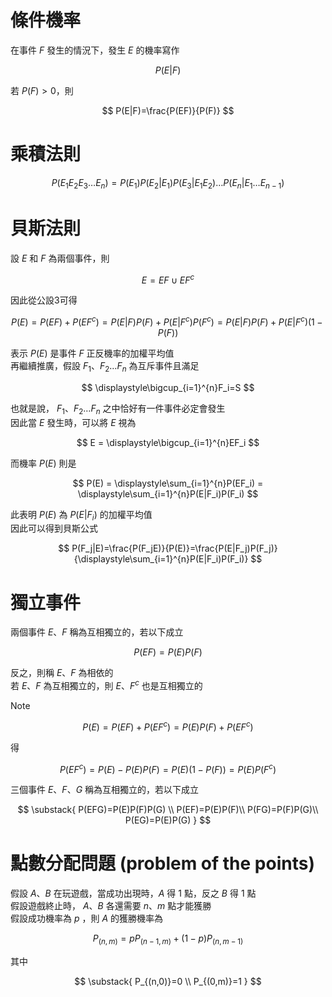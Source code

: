 # 條件機率
在事件 $F$ 發生的情況下，發生 $E$ 的機率寫作

$$
P(E|F)
$$

若 $P(F)>0$，則

$$
P(E|F)=\frac{P(EF)}{P(F)}
$$

# 乘積法則
$$
P(E_1E_2E_3 \dots E_n)=P(E_1)P(E_2|E_1)P(E_3|E_1E_2) \dots P(E_n|E_1 \dots E_{n-1})
$$

# 貝斯法則
設 $E$ 和 $F$ 為兩個事件，則

$$
E = EF \cup EF^c
$$

因此從公設3可得

$$
P(E) = P(EF)+P(EF^c)=P(E|F)P(F)+P(E|F^c)P(F^c)=P(E|F)P(F)+P(E|F^c)(1-P(F))
$$

表示 $P(E)$ 是事件 $F$ 正反機率的加權平均值  
再繼續推廣，假設 $F_1、F_2 \dots F_n$ 為互斥事件且滿足

$$
\displaystyle\bigcup_{i=1}^{n}F_i=S
$$

也就是說， $F_1、F_2 \dots F_n$ 之中恰好有一件事件必定會發生  
因此當 $E$ 發生時，可以將 $E$ 視為

$$
E = \displaystyle\bigcup_{i=1}^{n}EF_i
$$

而機率 $P(E)$ 則是

$$
P(E) = \displaystyle\sum_{i=1}^{n}P(EF_i) = \displaystyle\sum_{i=1}^{n}P(E|F_i)P(F_i)
$$

此表明 $P(E)$ 為 $P(E|F_i)$ 的加權平均值  
因此可以得到貝斯公式

$$
P(F_j|E)=\frac{P(F_jE)}{P(E)}=\frac{P(E|F_j)P(F_j)}{\displaystyle\sum_{i=1}^{n}P(E|F_i)P(F_i)}
$$

# 獨立事件
兩個事件 $E$、$F$ 稱為互相獨立的，若以下成立

$$
P(EF) = P(E)P(F)
$$

反之，則稱 $E$、$F$ 為相依的  
若 $E$、$F$ 為互相獨立的，則 $E$、$F^c$ 也是互相獨立的

> [!NOTE]
> $$
> P(E) = P(EF) + P(EF^c) = P(E)P(F) + P(EF^c)
> $$
> 
> 得
>
> $$
> P(EF^c)=P(E)-P(E)P(F)=P(E) \left (1-P(F) \right )=P(E)P(F^c) 
> $$

三個事件 $E$、$F$、$G$ 稱為互相獨立的，若以下成立

$$
\substack{
P(EFG)=P(E)P(F)P(G) \\
P(EF)=P(E)P(F)\\
P(FG)=P(F)P(G)\\
P(EG)=P(E)P(G)
}
$$

# 點數分配問題 (problem of the points)
假設 $A、B$ 在玩遊戲，當成功出現時，$A$ 得 $1$ 點，反之 $B$ 得 $1$ 點  
假設遊戲終止時， $A、B$ 各還需要 $n、m$ 點才能獲勝  
假設成功機率為 $p$ ，則 $A$ 的獲勝機率為

$$
P_{(n,m)}=pP_{(n-1,m)}+(1-p)P_{(n,m-1)}
$$

其中

$$
\substack{
P_{(n,0)}=0 \\
P_{(0,m)}=1
}
$$
